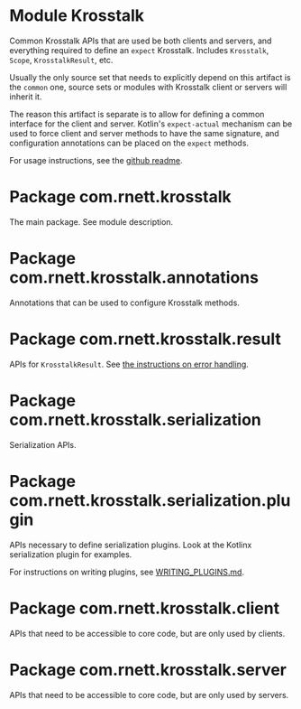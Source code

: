 # Module Krosstalk

Common Krosstalk APIs that are used be both clients and servers, and everything required to define an `expect`
Krosstalk. Includes `Krosstalk`, `Scope`, `KrosstalkResult`, etc.

Usually the only source set that needs to explicitly depend on this artifact is the `common` one, source sets or modules
with Krosstalk client or servers will inherit it.

The reason this artifact is separate is to allow for defining a common interface for the client and server.
Kotlin's `expect-actual` mechanism can be used to force client and server methods to have the same signature, and
configuration annotations can be placed on the `expect` methods.

For usage instructions, see the [github readme]($GITHUB_ROOT#readme).

# Package com.rnett.krosstalk

The main package. See module description.

# Package com.rnett.krosstalk.annotations

Annotations that can be used to configure Krosstalk methods.

# Package com.rnett.krosstalk.result

APIs for `KrosstalkResult`. See [the instructions on error handling]($GITHUB_ROOT#error-handling).

# Package com.rnett.krosstalk.serialization

Serialization APIs.

# Package com.rnett.krosstalk.serialization.plugin

APIs necessary to define serialization plugins. Look at the Kotlinx serialization plugin for examples.

For instructions on writing plugins, see [WRITING_PLUGINS.md](./../../WRITING_PLUGINS.md#writing-krosstalk-plugins).

# Package com.rnett.krosstalk.client

APIs that need to be accessible to core code, but are only used by clients.

# Package com.rnett.krosstalk.server

APIs that need to be accessible to core code, but are only used by servers.